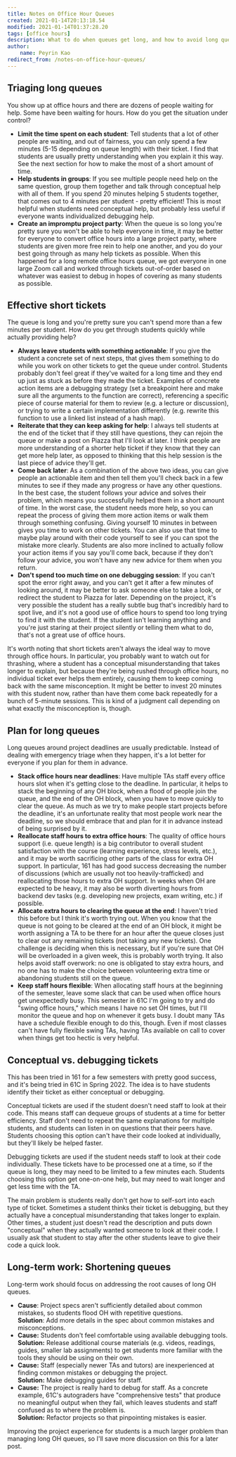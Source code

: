 ```yaml
---
title: Notes on Office Hour Queues
created: 2021-01-14T20:13:18.54
modified: 2021-01-14T01:37:28.20
tags: [office hours]
description: What to do when queues get long, and how to avoid long queues
author:
    name: Peyrin Kao
redirect_from: /notes-on-office-hour-queues/
---
```


## Triaging long queues

You show up at office hours and there are dozens of people waiting for help. Some have been waiting for hours. How do you get the situation under control?

- **Limit the time spent on each student**: Tell students that a lot of other people are waiting, and out of fairness, you can only spend a few minutes (5-15 depending on queue length) with their ticket. I find that students are usually pretty understanding when you explain it this way. See the next section for how to make the most of a short amount of time.
- **Help students in groups**: If you see multiple people need help on the same question, group them together and talk through conceptual help with all of them. If you spend 20 minutes helping 5 students together, that comes out to 4 minutes per student - pretty efficient! This is most helpful when students need conceptual help, but probably less useful if everyone wants individualized debugging help.
- **Create an impromptu project party**: When the queue is so long you're pretty sure you won't be able to help everyone in time, it may be better for everyone to convert office hours into a large project party, where students are given more free rein to help one another, and you do your best going through as many help tickets as possible. When this happened for a long remote office hours queue, we got everyone in one large Zoom call and worked through tickets out-of-order based on whatever was easiest to debug in hopes of covering as many students as possible.


## Effective short tickets

The queue is long and you're pretty sure you can't spend more than a few minutes per student. How do you get through students quickly while actually providing help?

- **Always leave students with something actionable**: If you give the student a concrete set of next steps, that gives them something to do while you work on other tickets to get the queue under control. Students probably don't feel great if they've waited for a long time and they end up just as stuck as before they made the ticket. Examples of concrete action items are a debugging strategy (set a breakpoint here and make sure all the arguments to the function are correct), referencing a specific piece of course material for them to review (e.g. a lecture or discussion), or trying to write a certain implementation differently (e.g. rewrite this function to use a linked list instead of a hash map).
- **Reiterate that they can keep asking for help**: I always tell students at the end of the ticket that if they still have questions, they can rejoin the queue or make a post on Piazza that I'll look at later. I think people are more understanding of a shorter help ticket if they know that they can get more help later, as opposed to thinking that this help session is the last piece of advice they'll get.
- **Come back later**: As a combination of the above two ideas, you can give people an actionable item and then tell them you'll check back in a few minutes to see if they made any progress or have any other questions. In the best case, the student follows your advice and solves their problem, which means you successfully helped them in a short amount of time. In the worst case, the student needs more help, so you can repeat the process of giving them more action items or walk them through something confusing. Giving yourself 10 minutes in between gives you time to work on other tickets. You can also use that time to maybe play around with their code yourself to see if you can spot the mistake more clearly. Students are also more inclined to actually follow your action items if you say you'll come back, because if they don't follow your advice, you won't have any new advice for them when you return.
- **Don't spend too much time on one debugging session**: If you can't spot the error right away, and you can't get it after a few minutes of looking around, it may be better to ask someone else to take a look, or redirect the student to Piazza for later. Depending on the project, it's very possible the student has a really subtle bug that's incredibly hard to spot live, and it's not a good use of office hours to spend too long trying to find it with the student. If the student isn't learning anything and you're just staring at their project silently or telling them what to do, that's not a great use of office hours.

It's worth noting that short tickets aren't always the ideal way to move through office hours. In particular, you probably want to watch out for thrashing, where a student has a conceptual misunderstanding that takes longer to explain, but because they're being rushed through office hours, no individual ticket ever helps them entirely, causing them to keep coming back with the same misconception. It might be better to invest 20 minutes with this student now, rather than have them come back repeatedly for a bunch of 5-minute sessions. This is kind of a judgment call depending on what exactly the misconception is, though.


## Plan for long queues

Long queues around project deadlines are usually predictable. Instead of dealing with emergency triage when they happen, it's a lot better for everyone if you plan for them in advance.

- **Stack office hours near deadlines**: Have multiple TAs staff every office hours slot when it's getting close to the deadline. In particular, it helps to stack the beginning of any OH block, when a flood of people join the queue, and the end of the OH block, when you have to move quickly to clear the queue. As much as we try to make people start projects before the deadline, it's an unfortunate reality that most people work near the deadline, so we should embrace that and plan for it in advance instead of being surprised by it.
- **Reallocate staff hours to extra office hours**: The quality of office hours support (i.e. queue length) is a big contributor to overall student satisfaction with the course (learning experience, stress levels, etc.), and it may be worth sacrificing other parts of the class for extra OH support. In particular, 161 has had good success decreasing the number of discussions (which are usually not too heavily-trafficked) and reallocating those hours to extra OH support. In weeks when OH are expected to be heavy, it may also be worth diverting hours from backend dev tasks (e.g. developing new projects, exam writing, etc.) if possible.
- **Allocate extra hours to clearing the queue at the end**: I haven't tried this before but I think it's worth trying out. When you know that the queue is not going to be cleared at the end of an OH block, it might be worth assigning a TA to be there for an hour after the queue closes just to clear out any remaining tickets (not taking any new tickets). One challenge is deciding when this is necessary, but if you're sure that OH will be overloaded in a given week, this is probably worth trying. It also helps avoid staff overwork: no one is obligated to stay extra hours, and no one has to make the choice between volunteering extra time or abandoning students still on the queue.
- **Keep staff hours flexible**: When allocating staff hours at the beginning of the semester, leave some slack that can be used when office hours get unexpectedly busy. This semester in 61C I'm going to try and do "swing office hours," which means I have no set OH times, but I'll monitor the queue and hop on whenever it gets busy. I doubt many TAs have a schedule flexible enough to do this, though. Even if most classes can't have fully flexible swing TAs, having TAs available on call to cover when things get too hectic is very helpful.


## Conceptual vs. debugging tickets

This has been tried in 161 for a few semesters with pretty good success, and it's being tried in 61C in Spring 2022. The idea is to have students identify their ticket as either conceptual or debugging.

Conceptual tickets are used if the student doesn't need staff to look at their code. This means staff can dequeue groups of students at a time for better efficiency. Staff don't need to repeat the same explanations for multiple students, and students can listen in on questions that their peers have. Students choosing this option can't have their code looked at individually, but they'll likely be helped faster.

Debugging tickets are used if the student needs staff to look at their code individually. These tickets have to be processed one at a time, so if the queue is long, they may need to be limited to a few minutes each. Students choosing this option get one-on-one help, but may need to wait longer and get less time with the TA.

The main problem is students really don't get how to self-sort into each type of ticket. Sometimes a student thinks their ticket is debugging, but they actually have a conceptual misunderstanding that takes longer to explain. Other times, a student just doesn't read the description and puts down "conceptual" when they actually wanted someone to look at their code. I usually ask that student to stay after the other students leave to give their code a quick look.


## Long-term work: Shortening queues

Long-term work should focus on addressing the root causes of long OH queues.

- **Cause**: Project specs aren't sufficiently detailed about common mistakes, so students flood OH with repetitive questions.<br>**Solution**: Add more details in the spec about common mistakes and misconceptions.
- **Cause:** Students don't feel comfortable using available debugging tools.<br>**Solution:** Release additional course materials (e.g. videos, readings, guides, smaller lab assignments) to get students more familiar with the tools they should be using on their own.
- **Cause:** Staff (especially newer TAs and tutors) are inexperienced at finding common mistakes or debugging the project.<br>**Solution:** Make debugging guides for staff.
- **Cause:** The project is really hard to debug for staff. As a concrete example, 61C's autograders have "comprehensive tests" that produce no meaningful output when they fail, which leaves students and staff confused as to where the problem is.<br>**Solution:** Refactor projects so that pinpointing mistakes is easier.

Improving the project experience for students is a much larger problem than managing long OH queues, so I'll save more discussion on this for a later post.